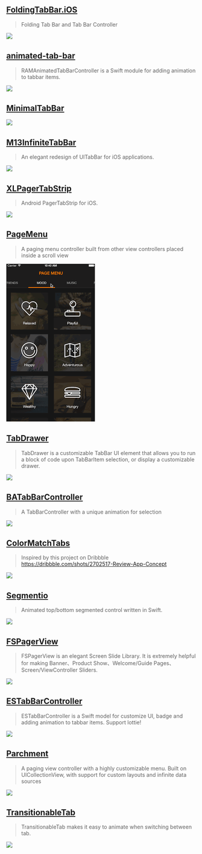 [FoldingTabBar.iOS](https://github.com/Yalantis/FoldingTabBar.iOS)
--
> Folding Tab Bar and Tab Bar Controller

![](https://camo.githubusercontent.com/e09bb8fc50adba318c9f22174d1751c566f69530/68747470733a2f2f6431337961637572716a676172612e636c6f756466726f6e742e6e65742f75736572732f3439353739322f73637265656e73686f74732f323030333337362f7461625f6261725f616e696d6174696f6e5f66696e2d30322e676966)

[animated-tab-bar](https://github.com/Ramotion/animated-tab-bar)
--
> RAMAnimatedTabBarController is a Swift module for adding animation to tabbar items.

![](https://github.com/Ramotion/animated-tab-bar/raw/master/Screenshots/tab-bar-icons-iphone-ramotion-animation-interface-design.gif)

[MinimalTabBar](https://github.com/jamesdunay/MinimalTabBar)
--
> 

![](https://camo.githubusercontent.com/84593bcf2fd6ecfc4858935b7c64dd94a13c8afe/687474703a2f2f692e696d6775722e636f6d2f6f66376a76326a2e676966)

[M13InfiniteTabBar](https://github.com/Marxon13/M13InfiniteTabBar)
--
> An elegant redesign of UITabBar for iOS applications.

![](https://camo.githubusercontent.com/bcbc122539033dc7e729028bde30688ac7303c08/68747470733a2f2f7261772e6769746875622e636f6d2f4d6172786f6e31332f4d3133496e66696e6974655461624261722f6d61737465722f526561646d655265736f75726365732f546170546f4368616e67652e676966)

[XLPagerTabStrip](https://github.com/xmartlabs/XLPagerTabStrip)
--
> Android PagerTabStrip for iOS.

![](https://github.com/xmartlabs/XLPagerTabStrip/raw/master/Example/barButton.gif)

[PageMenu](https://github.com/HighBay/PageMenu)
--
> A paging menu controller built from other view controllers placed inside a scroll view

![](https://raw.githubusercontent.com/uacaps/ResourceRepo/master/PageMenu/PageMenuDemo.gif)

[TabDrawer](https://github.com/winslowdibona/TabDrawer)
--
> TabDrawer is a customizable TabBar UI element that allows you to run a block of code upon TabBarItem selection, or display a customizable drawer.

![](https://github.com/winslowdibona/TabDrawer/raw/master/OptionsExample.gif)

[BATabBarController](https://github.com/antiguab/BATabBarController)
--
> A TabBarController with a unique animation for selection

![](https://raw.githubusercontent.com/antiguab/BATabBarController/master/readmeAssets/gif2.gif)

[ColorMatchTabs](https://github.com/Yalantis/ColorMatchTabs)
--
> Inspired by this project on Dribbble https://dribbble.com/shots/2702517-Review-App-Concept

![](https://github.com/Yalantis/ColorMatchTabs/raw/master/Resources/preview.gif)

[Segmentio](https://github.com/Yalantis/Segmentio)
--
> Animated top/bottom segmented control written in Swift.

![](https://github.com/Yalantis/Segmentio/raw/master/Assets/animation.gif)

[FSPagerView](https://github.com/WenchaoD/FSPagerView)
--
> FSPagerView is an elegant Screen Slide Library. It is extremely helpful for making Banner、Product Show、Welcome/Guide Pages、Screen/ViewController Sliders.

![](https://cloud.githubusercontent.com/assets/5186464/22688057/9003d880-ed65-11e6-882e-4587c97c8878.gif)

[ESTabBarController](https://github.com/eggswift/ESTabBarController)
--
> ESTabBarController is a Swift model for customize UI, badge and adding animation to tabbar items. Support lottie!

![](https://github.com/eggswift/ESTabBarController/raw/master/Resources/LottieGif.gif)

## [Parchment](https://github.com/rechsteiner/Parchment)
> A paging view controller with a highly customizable menu. Built on UICollectionView, with support for custom layouts and infinite data sources

![](https://camo.githubusercontent.com/22b75f81989e7d3d2ae9385e852ba941e9b3a6d5/68747470733a2f2f72656368737465696e65722d70617263686d656e742e73332e65752d63656e7472616c2d312e616d617a6f6e6177732e636f6d2f70617263686d656e742d756e706c6173682e676966)

## [TransitionableTab](https://github.com/Interactive-Studio/TransitionableTab)
> TransitionableTab makes it easy to animate when switching between tab.

![](https://github.com/Interactive-Studio/TransitionableTab/blob/master/Resource/move.gif)

